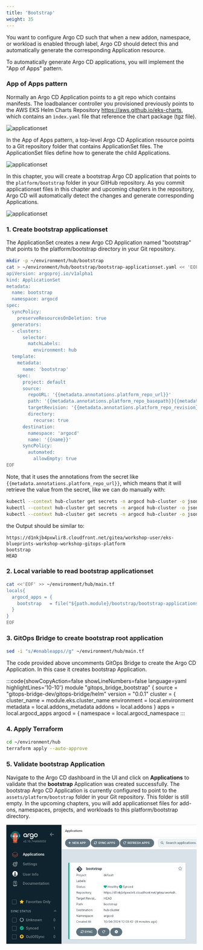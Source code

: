 ```yaml
---
title: 'Bootstrap'
weight: 35
---
```


You want to configure Argo CD such that when a new addon, namespace, or workload is enabled through label, Argo CD should detect this and automatically generate the corresponding Application resource.

To automatically generate Argo CD applications, you will implement the "App of Apps" pattern.

### App of Apps pattern

Normally an Argo CD Application points to a git repo which contains manifests. The loadbalancer controller you provisioned previously points to the AWS EKS Helm Charts Repository https://aws.github.io/eks-charts, which contains an `ìndex.yaml` file that reference the chart package (tgz file).

 
 ![applicationset](/static/images/lb-helmchart-folder.png)


In the App of Apps pattern, a top-level Argo CD Application resource points to a Git repository folder that contains ApplicationSet files. The ApplicationSet files define how to generate the child Applications. 

![applicationset](/static/images/app-of-apps.png)


In this chapter, you will create a bootstrap Argo CD application that points to the `platform/bootstrap` folder in your GitHub repository. As you commit applicationset files in this chapter and upcoming chapters in the repository, Argo CD will automatically detect the changes and generate corresponding Applications.


![applicationset](/static/images/bootstrap-appofapps.png)




### 1. Create bootstrap applicationset 

The ApplicationSet creates a new Argo CD Application named "bootstrap" that points to the platform/bootstrap directory in your Git repository.

```bash
mkdir -p ~/environment/hub/bootstrap
cat > ~/environment/hub/bootstrap/bootstrap-applicationset.yaml << 'EOF'
apiVersion: argoproj.io/v1alpha1
kind: ApplicationSet
metadata:
  name: bootstrap
  namespace: argocd
spec:
  syncPolicy:
    preserveResourcesOnDeletion: true
  generators:
  - clusters:
      selector:
        matchLabels:
          environment: hub
  template:
    metadata:
      name: 'bootstrap'
    spec:
      project: default
      source:
        repoURL: '{{metadata.annotations.platform_repo_url}}'
        path: '{{metadata.annotations.platform_repo_basepath}}{{metadata.annotations.platform_repo_path}}'
        targetRevision: '{{metadata.annotations.platform_repo_revision}}'
        directory:
          recurse: true
      destination:
        namespace: 'argocd'
        name: '{{name}}'
      syncPolicy:
        automated:
          allowEmpty: true
EOF


```

Note, that it uses the annotations from the secret like `{{metadata.annotations.platform_repo_url}}`, which means that it will retrieve the value from the secret, like we can do manually with:

```bash
kubectl --context hub-cluster get secrets -n argocd hub-cluster -o json | jq ".metadata.annotations.platform_repo_url" -r
kubectl --context hub-cluster get secrets -n argocd hub-cluster -o json | jq ".metadata.annotations.platform_repo_path" -r
kubectl --context hub-cluster get secrets -n argocd hub-cluster -o json | jq ".metadata.annotations.platform_repo_revision" -r
```
the Output should be similar to:
```
https://d1nkjb4pxwlir8.cloudfront.net/gitea/workshop-user/eks-blueprints-workshop-workshop-gitops-platform
bootstrap
HEAD
```

### 2. Local variable to read bootstrap applicationset

```bash
cat <<'EOF' >> ~/environment/hub/main.tf
locals{
  argocd_apps = {
    bootstrap   = file("${path.module}/bootstrap/bootstrap-applicationset.yaml")
  }
}
EOF
```

### 3. GitOps Bridge to create bootstrap root application

```bash
sed -i "s/#enableapps//g" ~/environment/hub/main.tf
```
The code provided above uncomments GitOps Bridge to create the Argo CD Application. In this case it creates bootstrap Application.

:::code{showCopyAction=false showLineNumbers=false language=yaml highlightLines='10-10'}
module "gitops_bridge_bootstrap" {
  source  = "gitops-bridge-dev/gitops-bridge/helm"
  version = "0.0.1"
  cluster = {
    cluster_name = module.eks.cluster_name
    environment  = local.environment
     metadata     = local.addons_metadata
     addons       = local.addons
  }
  apps = local.argocd_apps
  argocd = {
    namespace        = local.argocd_namespace
:::

### 4. Apply Terraform

```bash
cd ~/environment/hub
terraform apply --auto-approve
```

### 5. Validate bootstrap Application

Navigate to the Argo CD dashboard in the UI and click on **Applications** to validate that the **bootstrap** Application was created successfully. The bootstrap Argo CD Application is currently configured to point to the `assets/platform/bootstrap` folder in your Git repository. This folder is still empty. In the upcoming chapters, you will add applicationset files for add-ons, namespaces, projects, and workloads to this platform/bootstrap directory.

![bootstrap-application](/static/images/bootstrap-application.jpg)
